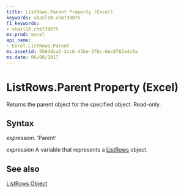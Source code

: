 ```yaml
---
title: ListRows.Parent Property (Excel)
keywords: vbaxl10.chm739075
f1_keywords:
- vbaxl10.chm739075
ms.prod: excel
api_name:
- Excel.ListRows.Parent
ms.assetid: 556ddca2-3cc6-43be-3fbc-6ec0782a4c9a
ms.date: 06/08/2017
---
```



# ListRows.Parent Property (Excel)

Returns the parent object for the specified object. Read-only.


## Syntax

 _expression_. 'Parent'

 _expression_ A variable that represents a [ListRows](./Excel.ListRows.md) object.


## See also


[ListRows Object](Excel.ListRows.md)

